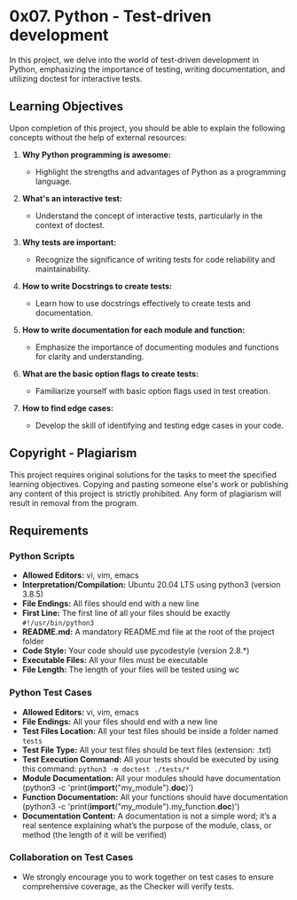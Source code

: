 # 0x07. Python - Test-driven development

In this project, we delve into the world of test-driven development in Python, emphasizing the importance of testing, writing documentation, and utilizing doctest for interactive tests.

## Learning Objectives

Upon completion of this project, you should be able to explain the following concepts without the help of external resources:

1. **Why Python programming is awesome:**
   - Highlight the strengths and advantages of Python as a programming language.

2. **What's an interactive test:**
   - Understand the concept of interactive tests, particularly in the context of doctest.

3. **Why tests are important:**
   - Recognize the significance of writing tests for code reliability and maintainability.

4. **How to write Docstrings to create tests:**
   - Learn how to use docstrings effectively to create tests and documentation.

5. **How to write documentation for each module and function:**
   - Emphasize the importance of documenting modules and functions for clarity and understanding.

6. **What are the basic option flags to create tests:**
   - Familiarize yourself with basic option flags used in test creation.

7. **How to find edge cases:**
   - Develop the skill of identifying and testing edge cases in your code.

## Copyright - Plagiarism

This project requires original solutions for the tasks to meet the specified learning objectives. Copying and pasting someone else's work or publishing any content of this project is strictly prohibited. Any form of plagiarism will result in removal from the program.

## Requirements

### Python Scripts

- **Allowed Editors:** vi, vim, emacs
- **Interpretation/Compilation:** Ubuntu 20.04 LTS using python3 (version 3.8.5)
- **File Endings:** All files should end with a new line
- **First Line:** The first line of all your files should be exactly `#!/usr/bin/python3`
- **README.md:** A mandatory README.md file at the root of the project folder
- **Code Style:** Your code should use pycodestyle (version 2.8.*)
- **Executable Files:** All your files must be executable
- **File Length:** The length of your files will be tested using wc

### Python Test Cases

- **Allowed Editors:** vi, vim, emacs
- **File Endings:** All your files should end with a new line
- **Test Files Location:** All your test files should be inside a folder named `tests`
- **Test File Type:** All your test files should be text files (extension: .txt)
- **Test Execution Command:** All your tests should be executed by using this command: `python3 -m doctest ./tests/*`
- **Module Documentation:** All your modules should have documentation (python3 -c 'print(__import__("my_module").__doc__)')
- **Function Documentation:** All your functions should have documentation (python3 -c 'print(__import__("my_module").my_function.__doc__)')
- **Documentation Content:** A documentation is not a simple word; it’s a real sentence explaining what’s the purpose of the module, class, or method (the length of it will be verified)

### Collaboration on Test Cases

- We strongly encourage you to work together on test cases to ensure comprehensive coverage, as the Checker will verify tests.

